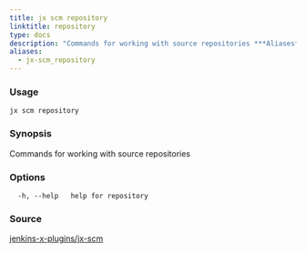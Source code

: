 ```yaml
---
title: jx scm repository
linktitle: repository
type: docs
description: "Commands for working with source repositories ***Aliases**: repo,repos,repositories*"
aliases:
  - jx-scm_repository
---
```


### Usage

```
jx scm repository
```

### Synopsis

Commands for working with source repositories

### Options

```
  -h, --help   help for repository
```



### Source

[jenkins-x-plugins/jx-scm](https://github.com/jenkins-x-plugins/jx-scm)
